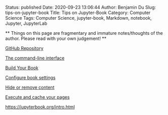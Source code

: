 Status: published
Date: 2020-09-23 13:06:44
Author: Benjamin Du
Slug: tips-on-jupyter-book
Title: Tips on Jupyter-Book
Category: Computer Science
Tags: Computer Science, jupyter-book, Markdown, notebook, Jupyter, JupyterLab

**
Things on this page are fragmentary and immature notes/thoughts of the author.
Please read with your own judgement!
**

[GitHub Repository](https://github.com/executablebooks/jupyter-book)

[The command-line interface](https://jupyterbook.org/reference/cli.html?highlight=verbose#the-command-line-interface)

[Build Your Book](https://jupyterbook.org/start/build.html)

[Configure book settings](https://jupyterbook.org/customize/config.html?highlight=timeout)

[Hide or remove content](https://jupyterbook.org/interactive/hiding.html?highlight=hide%20code#hide-or-remove-content)

[Execute and cache your pages](https://jupyterbook.org/content/execute.html?highlight=timeout)

https://jupyterbook.org/intro.html
